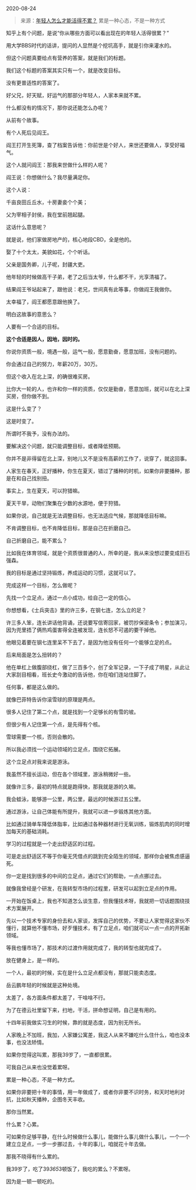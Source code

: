 2020-08-24

> 来源：[年轻人怎么才能活得不累？](http://mp.weixin.qq.com/s?__biz=MzU3NDc5Nzc0NQ==&mid=2247491792&idx=2&sn=849b27bf96081c59b26202e43fe4d30a&chksm=fd2e420eca59cb18166ce54de484556c275faebf9294575baa505eb9cdaede0d15c0f72f5e07&scene=27#wechat_redirect)
> 累是一种心态，不是​一种方式

知乎上有个问题，是说“你从哪些方面可以看出现在的年轻人活得很累？”  

  

用大学BBS时代的话讲，提问的人显然是个挖坑高手，就是引你来灌水的。  

  

但这个问题真要给点有营养的答案，就是我们的标题。  

  

我们这个标题的答案其实只有一个，就是改变目标。  

  

没有更普适性的答案了。

  

好父兄，好天赋，好运气的那部分年轻人，人家本来就不累。  

  

什么都没有的情况下，那你说还能怎么办呢？

  

从前有个故事。  

  

有个人死后见阎王。

  

阎王打开生死簿，查了档案告诉他：你前世是个好人，来世还要做人，享受好福气。

  

这个人就问阎王：那我来世做什么样的人呢？  

  

阎王说：你想做什么？我尽量满足你。  

  

这个人说：  

  

千亩良田丘丘水，十房妻妾个个美；

父为宰相子封侯，我在堂前翘起腿。  

  

这话什么意思呢？  

  

就是说，他们家做房地产的，核心地段CBD，全是他的。

  

娶了十个太太，美貌如花，个个听话。  

  

父亲是国务卿，儿子呢，封疆大吏。  

  

他年轻的时候做高干子弟，老了之后当太爷，什么都不干，光享清福了。  

  

结果阎王爷站起来了，跟他说：老兄，世间真有此等事，你做阎王我做你。  

  

太幸福了，阎王都愿意跟他换了。  

  

明白这故事的意思么？  

  

人要有一个合适的目标。

  

 **这个合适是因人，因地，因时的。**

  

你说你资质一般，境遇一般，运气一般，愿意勤奋，愿意加班，没有问题的。  

  

你会通过自己的努力，年薪20万，30万。

  

但这个收入在北上深，的确很难买房。  

  

比你大一轮的人，也许和你一样的资质，仅仅是勤奋，愿意加班，就可以在北上深买房，但你做不到。

  

这是什么变了？  

  

这是时变了。

  

所谓时不我予，没有办法的。

  

要解决这个问题，就只能调整目标，或者降低预期。  

  

你并不是非得留在北上深，别地儿又不是没有高薪的工作了，说穿了，就这回事。  

  

人家生在春天，正好播种，你生在夏天，错过了播种的时机，如果你非要播种，那是在和自己找别扭。

  

事实上，生在夏天，可以狩猎嘛。  

  

夏天干旱，动物们聚集在少数的水源地，便于狩猎。

  

如果你说，自己就是无法调整目标，也无法适应气候，那就降低目标嘛。

  

不肯调整目标，也不肯降低目标，那是自己在折磨自己。  

  

自己折磨自己，能不累么？

  

比如我在体育领域，就是个资质很普通的人，所幸的是，我从来没想过要变成巨石强森。  

  

我的目标是通过坚持锻炼，养成运动的习惯，这就可以了。

  

完成这样一个目标，怎么做呢？

  

先找一个立足点，通过一点小成功，给自己一定的信心。

  

你想想看，《士兵突击》里的许三多，在钢七连，怎么立的足？

  

许三多人笨，连长讲话他背诵，还说要写信寄回家，被罚抄保密条令；参加演习，因为兜里捂了俩热鸡蛋害得全连被发现，连长怒不可遏的要干掉他。  

  

他眼见着要在钢七连里呆不下去了，是因为他没有任何一个能够立足的点。  

  

后来局面是怎么扭转的？

  

他在单杠上做腹部绕杠，做了三百多个，创了全军记录，一下子成了明星，从此让大家刮目相看，班长史今激动的告诉他，你在咱们连站住脚了。

  

任何事，都是这么做的。

  

就像巴菲特告诉你滚雪球的原理是两点。

  

很多人记住了第二个点，就是找到一个足够长的有雪的坡。

  

但很少有人记住第一个点，是先得有个核。

  

雪球需要一个核，否则会散的。

  

所以我必须找一个运动领域的立足点，围绕它拓展。

  

这个立足点对我来说是游泳。

  

我虽然不擅长运动，但在各个领域里，游泳稍微好一些。

  

就像许三多，最初的特点就是跑得快，那我就是游的久嘛。

  

我会蛙泳，能够游一公里，两公里，最远的时候游过五公里。

  

通过游泳，让自己体能有所提升，我就可以进一步锻炼其他方面。  

  

比如通过骑单车降低体脂率，比如通过各种器材进行无氧训练，锻炼肌肉的同时增加每天的基础消耗。

  

学习的过程就是一个走出舒适区的过程。

  

可是走出舒适区不等于你毫无凭借点的跳到完全陌生的领域，那样你会被焦虑感逼死。  

  

你一定是找到很多的中间的立足点，通过它们的帮助，一点点挪过去。

  

就像我曾经是个研发，在我转型市场的过程里，研发可以起到立足点的作用。

  

一开始在饭桌上，我也不知道怎么谈生意，但我懂技术呀，我就把一切话题围绕技术方案展开。  

  

先以一个技术专家的身份去和人家谈，发挥自己的优势，不要让人家觉得这家伙不懂行，就算他不懂市场，好歹懂技术，有了立足点，咱们就可以一点一点的开拓新领域。  

  

等我也懂市场了，那技术的过渡作用就完成了，我的转型也就完成了。

  

放在健身上，是一样的。  

  

一个人，最初的时候，实在是什么立足点都没有，那就只能卖态度。  

  

岳云鹏年轻的时候就是这种处境。  

  

太差了，各方面条件都太差了，干啥啥不行。

  

为了在德云社里留下来，扫地，干活，拼命想证明，自己是有用的。

  

十四年前我做实习生的时候，靠的就是态度，因为别无所长。

  

人家晚上不加班，我加，人家嫌公寓差，我这人从来不嫌吃什么住什么，咱也没本事，也没法矫情。

  

如果你觉得这叫累，那我39岁了，一直都很累。  

  

可我自己从来也没觉着累呀。

  

累是一种心态，不是一种方式。  

  

如果你非要把十年的事情，用一年做成了，或者你非要不识时务，和天时地利对抗，比如秋天播种，企图冬天丰收。

  

那你当然累。

  

什么累？心累。

  

可如果你足够平静，在什么时候做什么事儿，能做什么事儿做什么事儿，一个一个建立立足点，一步一步挪过去，十年的事儿，咱就花十年去做。  

  

那我不晓得有什么累的。

  

我39岁了，吃了39*365*3顿饭了，我吃的累么？不累呀。

  

因为是一顿一顿吃的。

  

